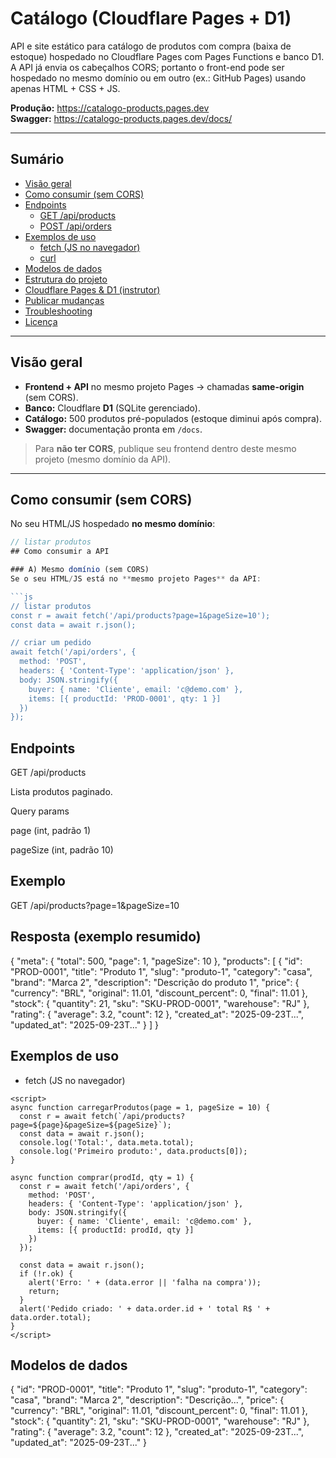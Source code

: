 # Catálogo (Cloudflare Pages + D1)

API e site estático para catálogo de produtos com compra (baixa de estoque) hospedado no Cloudflare Pages com Pages Functions e banco D1.
A API já envia os cabeçalhos CORS; portanto o front-end pode ser hospedado no mesmo domínio ou em outro (ex.: GitHub Pages) usando apenas HTML + CSS + JS.

**Produção:** https://catalogo-products.pages.dev  
**Swagger:** https://catalogo-products.pages.dev/docs/

---

## Sumário
- [Visão geral](#visão-geral)
- [Como consumir (sem CORS)](#como-consumir-sem-cors)
- [Endpoints](#endpoints)
  - [GET /api/products](#get-apiproducts)
  - [POST /api/orders](#post-apiorders)
- [Exemplos de uso](#exemplos-de-uso)
  - [fetch (JS no navegador)](#fetch-js-no-navegador)
  - [curl](#curl)
- [Modelos de dados](#modelos-de-dados)
- [Estrutura do projeto](#estrutura-do-projeto)
- [Cloudflare Pages & D1 (instrutor)](#cloudflare-pages--d1-instrutor)
- [Publicar mudanças](#publicar-mudanças)
- [Troubleshooting](#troubleshooting)
- [Licença](#licença)

---

## Visão geral

- **Frontend + API** no mesmo projeto Pages → chamadas **same-origin** (sem CORS).
- **Banco:** Cloudflare **D1** (SQLite gerenciado).
- **Catálogo:** 500 produtos pré-populados (estoque diminui após compra).
- **Swagger:** documentação pronta em `/docs`.

> Para **não ter CORS**, publique seu frontend dentro deste mesmo projeto (mesmo domínio da API).

---

## Como consumir (sem CORS)

No seu HTML/JS hospedado **no mesmo domínio**:

```js
// listar produtos
## Como consumir a API

### A) Mesmo domínio (sem CORS)
Se o seu HTML/JS está no **mesmo projeto Pages** da API:

```js
// listar produtos
const r = await fetch('/api/products?page=1&pageSize=10');
const data = await r.json();

// criar um pedido
await fetch('/api/orders', {
  method: 'POST',
  headers: { 'Content-Type': 'application/json' },
  body: JSON.stringify({
    buyer: { name: 'Cliente', email: 'c@demo.com' },
    items: [{ productId: 'PROD-0001', qty: 1 }]
  })
});

```

## Endpoints
GET /api/products

Lista produtos paginado.

Query params

page (int, padrão 1)

pageSize (int, padrão 10)

## Exemplo
GET /api/products?page=1&pageSize=10

## Resposta (exemplo resumido)

{
  "meta": { "total": 500, "page": 1, "pageSize": 10 },
  "products": [
    {
      "id": "PROD-0001",
      "title": "Produto 1",
      "slug": "produto-1",
      "category": "casa",
      "brand": "Marca 2",
      "description": "Descrição do produto 1",
      "price": { "currency": "BRL", "original": 11.01, "discount_percent": 0, "final": 11.01 },
      "stock": { "quantity": 21, "sku": "SKU-PROD-0001", "warehouse": "RJ" },
      "rating": { "average": 3.2, "count": 12 },
      "created_at": "2025-09-23T...",
      "updated_at": "2025-09-23T..."
    }
  ]
}


## Exemplos de uso
- fetch (JS no navegador)

```
<script>
async function carregarProdutos(page = 1, pageSize = 10) {
  const r = await fetch(`/api/products?page=${page}&pageSize=${pageSize}`);
  const data = await r.json();
  console.log('Total:', data.meta.total);
  console.log('Primeiro produto:', data.products[0]);
}

async function comprar(prodId, qty = 1) {
  const r = await fetch('/api/orders', {
    method: 'POST',
    headers: { 'Content-Type': 'application/json' },
    body: JSON.stringify({
      buyer: { name: 'Cliente', email: 'c@demo.com' },
      items: [{ productId: prodId, qty }]
    })
  });

  const data = await r.json();
  if (!r.ok) {
    alert('Erro: ' + (data.error || 'falha na compra'));
    return;
  }
  alert('Pedido criado: ' + data.order.id + ' total R$ ' + data.order.total);
}
</script>

```

## Modelos de dados
{
  "id": "PROD-0001",
  "title": "Produto 1",
  "slug": "produto-1",
  "category": "casa",
  "brand": "Marca 2",
  "description": "Descrição...",
  "price": { "currency": "BRL", "original": 11.01, "discount_percent": 0, "final": 11.01 },
  "stock": { "quantity": 21, "sku": "SKU-PROD-0001", "warehouse": "RJ" },
  "rating": { "average": 3.2, "count": 12 },
  "created_at": "2025-09-23T...",
  "updated_at": "2025-09-23T..."
}

